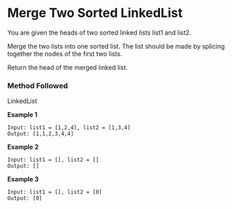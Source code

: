 # Merge Two Sorted LinkedList 

You are given the heads of two sorted linked lists list1 and list2.

Merge the two lists into one sorted list. The list should be made by splicing together the nodes of the first two lists.

Return the head of the merged linked list.
 

### Method Followed

LinkedList

**Example 1**
```
Input: list1 = [1,2,4], list2 = [1,3,4]
Output: [1,1,2,3,4,4]
```

**Example 2**
```
Input: list1 = [], list2 = []
Output: []
```

**Example 3**
```
Input: list1 = [], list2 = [0]
Output: [0]
```